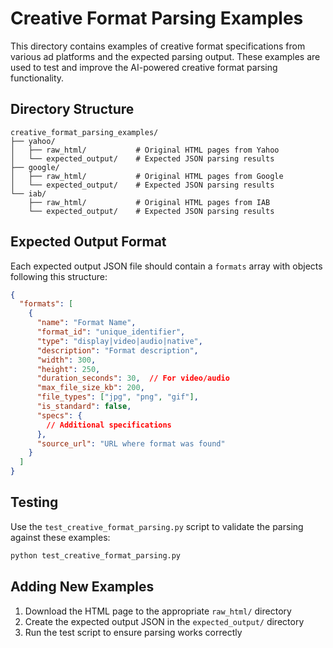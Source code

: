# Creative Format Parsing Examples

This directory contains examples of creative format specifications from various ad platforms and the expected parsing output. These examples are used to test and improve the AI-powered creative format parsing functionality.

## Directory Structure

```
creative_format_parsing_examples/
├── yahoo/
│   ├── raw_html/           # Original HTML pages from Yahoo
│   └── expected_output/    # Expected JSON parsing results
├── google/
│   ├── raw_html/           # Original HTML pages from Google
│   └── expected_output/    # Expected JSON parsing results
└── iab/
    ├── raw_html/           # Original HTML pages from IAB
    └── expected_output/    # Expected JSON parsing results
```

## Expected Output Format

Each expected output JSON file should contain a `formats` array with objects following this structure:

```json
{
  "formats": [
    {
      "name": "Format Name",
      "format_id": "unique_identifier",
      "type": "display|video|audio|native",
      "description": "Format description",
      "width": 300,
      "height": 250,
      "duration_seconds": 30,  // For video/audio
      "max_file_size_kb": 200,
      "file_types": ["jpg", "png", "gif"],
      "is_standard": false,
      "specs": {
        // Additional specifications
      },
      "source_url": "URL where format was found"
    }
  ]
}
```

## Testing

Use the `test_creative_format_parsing.py` script to validate the parsing against these examples:

```bash
python test_creative_format_parsing.py
```

## Adding New Examples

1. Download the HTML page to the appropriate `raw_html/` directory
2. Create the expected output JSON in the `expected_output/` directory
3. Run the test script to ensure parsing works correctly
